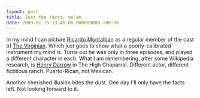 ```yaml
---
layout: post
title: Just the facts, ma'am
date: 2009-01-15 13:46:00.000000000 +00:00
---
```

In my mind I can picture <a href="https://en.wikipedia.org/wiki/Ricardo_Montalban" target="_blank">Ricardo Montalban</a> as a regular member of the cast of <a href="https://en.wikipedia.org/wiki/The_Virginian_(TV_series)" target="_blank">The Virginian</a>. Which just goes to show what a poorly-calibrated instrument my mind is. Turns out he was only in three episodes, and played a different character in each. What I am remembering, after some Wikipedia research, is <a href="https://en.wikipedia.org/wiki/Henry_Darrow" target="_blank">Henry Darrow</a> in The High Chaparral. Different actor, different fictitious ranch. Puerto-Rican, not Mexican.

Another cherished illusion bites the dust. One day I'll only have the facts left. Not looking forward to it.
